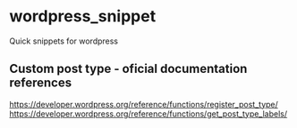 # wordpress_snippet
Quick snippets for wordpress

## Custom post type - oficial documentation references
https://developer.wordpress.org/reference/functions/register_post_type/
https://developer.wordpress.org/reference/functions/get_post_type_labels/
